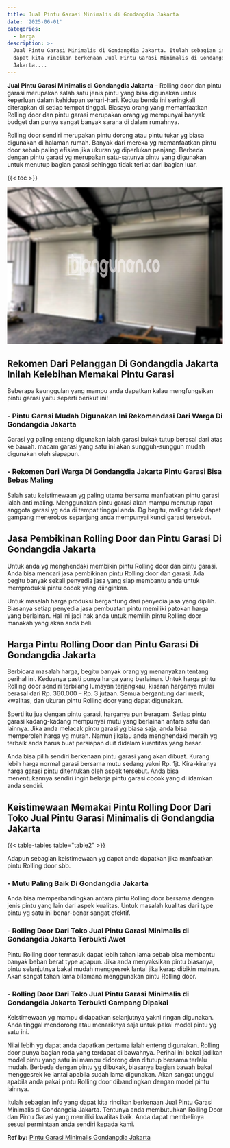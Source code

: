 ```yaml
---
title: Jual Pintu Garasi Minimalis di Gondangdia Jakarta
date: '2025-06-01'
categories:
  - harga
description: >-
  Jual Pintu Garasi Minimalis di Gondangdia Jakarta. Itulah sebagian info yang
  dapat kita rincikan berkenaan Jual Pintu Garasi Minimalis di Gondangdia
  Jakarta....
---
```


**Jual Pintu Garasi Minimalis di Gondangdia Jakarta** – Rolling door dan pintu garasi merupakan salah satu jenis pintu yang bisa digunakan untuk keperluan dalam kehidupan sehari-hari. Kedua benda ini seringkali diterapkan di setiap tempat tinggal. Biasaya orang yang memanfaatkan Rolling door dan pintu garasi merupakan orang yg mempunyai banyak budget dan punya sangat banyak sarana di dalam rumahnya.

Rolling door sendiri merupakan pintu dorong atau pintu tukar yg biasa digunakan di halaman rumah. Banyak dari mereka yg memanfaatkan pintu door sebab paling efisien jika ukuran yg diperlukan panjang. Berbeda dengan pintu garasi yg merupakan satu-satunya pintu yang digunakan untuk menutup bagian garasi sehingga tidak terliat dari bagian luar.

{{< toc >}}

![Jual Pintu Garasi Minimalis di Gondangdia Jakarta](/images/pintu-garasi-58.png)

## Rekomen Dari Pelanggan Di Gondangdia Jakarta Inilah Kelebihan Memakai Pintu Garasi

Beberapa keunggulan yang mampu anda dapatkan kalau mengfungsikan pintu garasi yaitu seperti berikut ini!

### \- Pintu Garasi Mudah Digunakan Ini Rekomendasi Dari Warga Di Gondangdia Jakarta

Garasi yg paling enteng digunakan ialah garasi bukak tutup berasal dari atas ke bawah. macam garasi yang satu ini akan sungguh-sungguh mudah digunakan oleh siapapun.

### \- Rekomen Dari Warga Di Gondangdia Jakarta Pintu Garasi Bisa Bebas Maling

Salah satu keistimewaan yg paling utama bersama manfaatkan pintu garasi ialah anti maling. Menggunakan pintu garasi akan mampu menutup rapat anggota garasi yg ada di tempat tinggal anda. Dg begitu, maling tidak dapat gampang menerobos sepanjang anda mempunyai kunci garasi tersebut.

## Jasa Pembikinan Rolling Door dan Pintu Garasi Di Gondangdia Jakarta

Untuk anda yg menghendaki membikin pintu Rolling door dan pintu garasi. Anda bisa mencari jasa pembikinan pintu Rolling door dan garasi. Ada begitu banyak sekali penyedia jasa yang siap membantu anda untuk memproduksi pintu cocok yang diinginkan.

Untuk masalah harga produksi bergantung dari penyedia jasa yang dipilih. Biasanya setiap penyedia jasa pembuatan pintu memiliki patokan harga yang berlainan. Hal ini jadi hak anda untuk memilih pintu Rolling door manakah yang akan anda beli.

## Harga Pintu Rolling Door dan Pintu Garasi Di Gondangdia Jakarta

Berbicara masalah harga, begitu banyak orang yg menanyakan tentang perihal ini. Keduanya pasti punya harga yang berlainan. Untuk harga pintu Rolling door sendiri terbilang lumayan terjangkau, kisaran harganya mulai berasal dari Rp. 360.000 – Rp. 3 jutaan. Semua bergantung dari merk, kwalitas, dan ukuran pintu Rolling door yang dapat digunakan.

Sperti itu jua dengan pintu garasi, harganya pun beragam. Setiap pintu garasi kadang-kadang mempunyai mutu yang berlainan antara satu dan lainnya. Jika anda melacak pintu garasi yg biasa saja, anda bisa memperoleh harga yg murah. Namun jikalau anda menghendaki meraih yg terbaik anda harus buat persiapan duit didalam kuantitas yang besar.

Anda bisa pilih sendiri berkenaan pintu garasi yang akan dibuat. Kurang lebih harga normal garasi bersama mutu sedang yakni Rp. 1jt. Kira-kiranya harga garasi pintu ditentukan oleh aspek tersebut. Anda bisa menentukannya sendiri ingin belanja pintu garasi cocok yang di idamkan anda sendiri.

## Keistimewaan Memakai Pintu Rolling Door Dari Toko Jual Pintu Garasi Minimalis di Gondangdia Jakarta

{{< table-tables table="table2" >}}

Adapun sebagian keistimewaan yg dapat anda dapatkan jika manfaatkan pintu Rolling door sbb.

### \- Mutu Paling Baik Di Gondangdia Jakarta

Anda bisa memperbandingkan antara pintu Rolling door bersama dengan jenis pintu yang lain dari aspek kualitas. Untuk masalah kualitas dari type pintu yg satu ini benar-benar sangat efektif.

### \- Rolling Door Dari Toko Jual Pintu Garasi Minimalis di Gondangdia Jakarta Terbukti Awet

Pintu Rolling door termasuk dapat lebih tahan lama sebab bisa membantu banyak beban berat type apapun. Jika anda menyaksikan pintu biasanya, pintu selanjutnya bakal mudah menggesrek lantai jika kerap dibikin mainan. Akan sangat tahan lama bilamana menggunakan pintu Rolling door.

### \- Rolling Door Dari Toko Jual Pintu Garasi Minimalis di Gondangdia Jakarta Terbukti Gampang Dipakai

Keistimewaan yg mampu didapatkan selanjutnya yakni ringan digunakan. Anda tinggal mendorong atau menariknya saja untuk pakai model pintu yg satu ini.

Nilai lebih yg dapat anda dapatkan pertama ialah enteng digunakan. Rolling door punya bagian roda yang terdapat di bawahnya. Perihal ini bakal jadikan model pintu yang satu ini mampu didorong dan ditutup bersama terlalu mudah. Berbeda dengan pintu yg dibukak, biasanya bagian bawah bakal menggesrek ke lantai apabila sudah lama digunakan. Akan sangat unggul apabila anda pakai pintu Rolling door dibandingkan dengan model pintu lainnya.

Itulah sebagian info yang dapat kita rincikan berkenaan Jual Pintu Garasi Minimalis di Gondangdia Jakarta. Tentunya anda membutuhkan Rolling Door dan Pintu Garasi yang memiliki kwalitas baik. Anda dapat membelinya sesuai permintaan anda sendiri kepada kami.

**Ref by:** [Pintu Garasi Minimalis Gondangdia Jakarta](https://id.wikipedia.org/wiki/Pintu)
